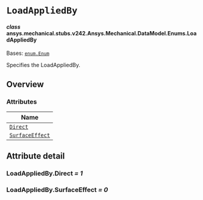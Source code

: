 # `LoadAppliedBy`



#### *class* ansys.mechanical.stubs.v242.Ansys.Mechanical.DataModel.Enums.LoadAppliedBy

Bases: [`enum.Enum`](https://docs.python.org/3/library/enum.html#enum.Enum)

Specifies the LoadAppliedBy.

<!-- !! processed by numpydoc !! -->

<a id="overview"></a>

## Overview

### Attributes

| Name |
| ------------------------------------------------- |
| [`Direct`](#LoadAppliedBy.Direct) |
| [`SurfaceEffect`](#LoadAppliedBy.SurfaceEffect) |

<a id="attribute-detail"></a>

## Attribute detail

<a id="LoadAppliedBy.Direct"></a>

### LoadAppliedBy.Direct *= 1*

<a id="LoadAppliedBy.SurfaceEffect"></a>

### LoadAppliedBy.SurfaceEffect *= 0*


